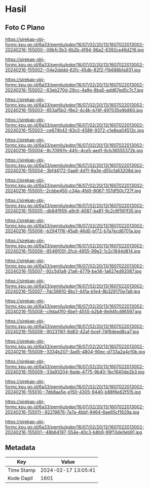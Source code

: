 # Hasil

## Foto C Plano

https://sirekap-obj-formc.kpu.go.id/6a33/pemilu/pdpr/16/07/02/20/13/1607022013002-20240216-155000--06bfc3b3-6b2b-4f94-96a2-6392ce46d216.jpg

https://sirekap-obj-formc.kpu.go.id/6a33/pemilu/pdpr/16/07/02/20/13/1607022013002-20240216-155002--04e2dddd-62fc-45db-82f2-f1b688bfa931.jpg

https://sirekap-obj-formc.kpu.go.id/6a33/pemilu/pdpr/16/07/02/20/13/1607022013002-20240216-155002--63eb270d-29cc-4a9e-8ba5-add67ed5c7c7.jpg

https://sirekap-obj-formc.kpu.go.id/6a33/pemilu/pdpr/16/07/02/20/13/1607022013002-20240216-155003--653af5b2-f8e2-4c4b-b74f-497035e9b860.jpg

https://sirekap-obj-formc.kpu.go.id/6a33/pemilu/pdpr/16/07/02/20/13/1607022013002-20240216-155003--ce674b42-83c0-4589-9372-c1e8ea04513c.jpg

https://sirekap-obj-formc.kpu.go.id/6a33/pemilu/pdpr/16/07/02/20/13/1607022013002-20240216-155004--8c70997e-44fc-4ce5-aed1-6cb36555372b.jpg

https://sirekap-obj-formc.kpu.go.id/6a33/pemilu/pdpr/16/07/02/20/13/1607022013002-20240216-155004--3bfd4172-0aa6-4d11-9a3e-d55cfa63208d.jpg

https://sirekap-obj-formc.kpu.go.id/6a33/pemilu/pdpr/16/07/02/20/13/1607022013002-20240216-155005--2cbbe450-c34a-4fd0-8067-107df50c727f.jpg

https://sirekap-obj-formc.kpu.go.id/6a33/pemilu/pdpr/16/07/02/20/13/1607022013002-20240216-155005--db84f959-a9c6-4087-ba81-9c2c6f561f35.jpg

https://sirekap-obj-formc.kpu.go.id/6a33/pemilu/pdpr/16/07/02/20/13/1607022013002-20240216-155006--b2941116-45a8-46d0-bf72-b7a7ecd6701a.jpg

https://sirekap-obj-formc.kpu.go.id/6a33/pemilu/pdpr/16/07/02/20/13/1607022013002-20240216-155006--8546f05f-2fcd-4955-99e2-1c2c1844d814.jpg

https://sirekap-obj-formc.kpu.go.id/6a33/pemilu/pdpr/16/07/02/20/13/1607022013002-20240216-155007--92c5d1a8-21a6-4779-be36-1a627ed92087.jpg

https://sirekap-obj-formc.kpu.go.id/6a33/pemilu/pdpr/16/07/02/20/13/1607022013002-20240216-155007--7dc56910-8bc1-441a-b1e4-8b329170e7a9.jpg

https://sirekap-obj-formc.kpu.go.id/6a33/pemilu/pdpr/16/07/02/20/13/1607022013002-20240216-155008--c9da41f0-6be1-4555-b2b8-8e94fcd96597.jpg

https://sirekap-obj-formc.kpu.go.id/6a33/pemilu/pdpr/16/07/02/20/13/1607022013002-20240216-155008--90231161-8d83-42af-bcef-74f6deed8ca7.jpg

https://sirekap-obj-formc.kpu.go.id/6a33/pemilu/pdpr/16/07/02/20/13/1607022013002-20240216-155009--3334b207-3ad5-4804-90ec-d733a2a4cf0b.jpg

https://sirekap-obj-formc.kpu.go.id/6a33/pemilu/pdpr/16/07/02/20/13/1607022013002-20240216-155009--33a93204-6ade-4775-9b40-1bc1640de2b3.jpg

https://sirekap-obj-formc.kpu.go.id/6a33/pemilu/pdpr/16/07/02/20/13/1607022013002-20240216-155010--7db8aa5e-e150-4305-9440-b88f6e62f515.jpg

https://sirekap-obj-formc.kpu.go.id/6a33/pemilu/pdpr/16/07/02/20/13/1607022013002-20240216-155011--92219876-7a7a-4bbf-9464-6ae65cf1629a.jpg

https://sirekap-obj-formc.kpu.go.id/6a33/pemilu/pdpr/16/07/02/20/13/1607022013002-20240216-155001--48b64197-554e-40c3-b8b9-99f13de0eb91.jpg


## Metadata

| Key        | Value               |
| ---------- | ------------------- |
| Time Stamp | 2024-02-17 13:05:41 |
| Kode Dapil | 1601                |



